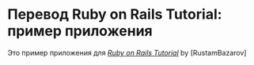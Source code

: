 # Перевод Ruby on Rails Tutorial: пример приложения

Это пример приложения для
[*Ruby on Rails Tutorial*](http://railstutorial.org/)
by [RustamBazarov]
